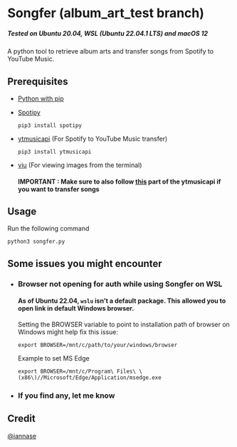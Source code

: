 # Songfer (album_art_test branch)
##### Tested on Ubuntu 20.04, WSL (Ubuntu 22.04.1 LTS) and macOS 12
A python tool to retrieve album arts and transfer songs from Spotify to YouTube Music.


## Prerequisites

- [Python with pip](https://www.python.org/downloads/)

- [Spotipy](https://spotipy.readthedocs.io/en/master/)

  ```
  pip3 install spotipy
  ```
- [ytmusicapi](https://ytmusicapi.readthedocs.io/en/latest/) (For Spotify to YouTube Music transfer)

  ```
  pip3 install ytmusicapi
  ```
- [viu](https://github.com/atanunq/viu) (For viewing images from the terminal)

  #### IMPORTANT : Make sure to also follow [this](https://ytmusicapi.readthedocs.io/en/latest/setup.html#authenticated-requests) part of the ytmusicapi if you want to transfer songs

## Usage

Run the following command
```
python3 songfer.py
```

## Some issues you might encounter

- ### Browser not opening for auth while using Songfer on WSL

  #### As of Ubuntu 22.04, `wslu` isn't a default package. This allowed you to open link in default Windows browser.
  
    Setting the BROWSER variable to point to installation path of browser on Windows might help fix this issue: 

    ```
    export BROWSER=/mnt/c/path/to/your/windows/browser
    ```

    Example to set MS Edge 

    ```
    export BROWSER=/mnt/c/Program\ Files\ \(x86\)//Microsoft/Edge/Application/msedge.exe
    ```

- ### If you find any, let me know

## Credit

<a href="https://gist.github.com/iannase/38427b791a860a1f791b5fbba1791592">@iannase</a>
